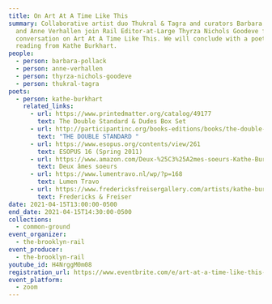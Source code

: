 ```yaml
---
title: On Art At A Time Like This
summary: Collaborative artist duo Thukral & Tagra and curators Barbara Pollack
  and Anne Verhallen join Rail Editor-at-Large Thyrza Nichols Goodeve for a
  conversation on Art At A Time Like This. We will conclude with a poetry
  reading from Kathe Burkhart.
people:
  - person: barbara-pollack
  - person: anne-verhallen
  - person: thyrza-nichols-goodeve
  - person: thukral-tagra
poets:
  - person: kathe-burkhart
    related_links:
      - url: https://www.printedmatter.org/catalog/49177
        text: The Double Standard & Dudes Box Set
      - url: http://participantinc.org/books-editions/books/the-double-standard
        text: "THE DOUBLE STANDARD "
      - url: https://www.esopus.org/contents/view/261
        text: ESOPUS 16 (Spring 2011)
      - url: https://www.amazon.com/Deux-%25C3%25A2mes-soeurs-Kathe-Burkhart/dp/2012357121
        text: Deux âmes soeurs
      - url: https://www.lumentravo.nl/wp/?p=168
        text: Lumen Travo
      - url: https://www.fredericksfreisergallery.com/artists/kathe-burkhart
        text: Fredericks & Freiser
date: 2021-04-15T13:00:00-0500
end_date: 2021-04-15T14:30:00-0500
collections:
  - common-ground
event_organizer:
  - the-brooklyn-rail
event_producer:
  - the-brooklyn-rail
youtube_id: H4NrggM0m08
registration_url: https://www.eventbrite.com/e/art-at-a-time-like-this-tickets-150065378587
event_platform:
  - zoom
---
```

